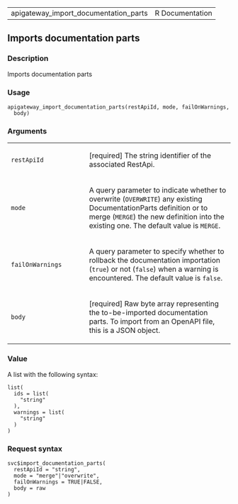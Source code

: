 <table style="width: 100%;">
<tbody>
<tr class="odd">
<td>apigateway_import_documentation_parts</td>
<td style="text-align: right;">R Documentation</td>
</tr>
</tbody>
</table>

## Imports documentation parts

### Description

Imports documentation parts

### Usage

    apigateway_import_documentation_parts(restApiId, mode, failOnWarnings,
      body)

### Arguments

<table>
<colgroup>
<col style="width: 35%" />
<col style="width: 65%" />
</colgroup>
<tbody>
<tr class="odd">
<td><code
id="apigateway_import_documentation_parts_:_restApiId">restApiId</code></td>
<td><p>[required] The string identifier of the associated
RestApi.</p></td>
</tr>
<tr class="even">
<td><code
id="apigateway_import_documentation_parts_:_mode">mode</code></td>
<td><p>A query parameter to indicate whether to overwrite
(<code>OVERWRITE</code>) any existing DocumentationParts definition or
to merge (<code>MERGE</code>) the new definition into the existing one.
The default value is <code>MERGE</code>.</p></td>
</tr>
<tr class="odd">
<td><code
id="apigateway_import_documentation_parts_:_failOnWarnings">failOnWarnings</code></td>
<td><p>A query parameter to specify whether to rollback the
documentation importation (<code>true</code>) or not
(<code>false</code>) when a warning is encountered. The default value is
<code>false</code>.</p></td>
</tr>
<tr class="even">
<td><code
id="apigateway_import_documentation_parts_:_body">body</code></td>
<td><p>[required] Raw byte array representing the to-be-imported
documentation parts. To import from an OpenAPI file, this is a JSON
object.</p></td>
</tr>
</tbody>
</table>

### Value

A list with the following syntax:

    list(
      ids = list(
        "string"
      ),
      warnings = list(
        "string"
      )
    )

### Request syntax

    svc$import_documentation_parts(
      restApiId = "string",
      mode = "merge"|"overwrite",
      failOnWarnings = TRUE|FALSE,
      body = raw
    )
